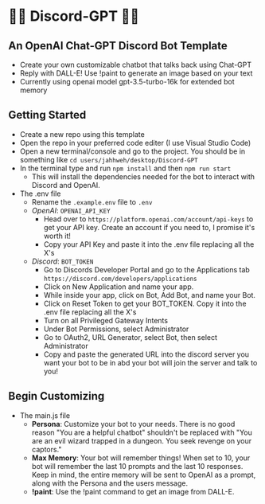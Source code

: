 # 🤖💬 Discord-GPT 🤣🤯

## An OpenAI Chat-GPT Discord Bot Template

- Create your own customizable chatbot that talks back using Chat-GPT
- Reply with DALL-E! Use !paint to generate an image based on your text
- Currently using openai model gpt-3.5-turbo-16k for extended bot memory

## Getting Started

- Create a new repo using this template
- Open the repo in your preferred code editer (I use Visual Studio Code)
- Open a new terminal/console and go to the project. You should be in something like `cd users/jahhweh/desktop/Discord-GPT`
- In the terminal type and run `npm install` and then `npm run start`
  - This will install the dependencies needed for the bot to interact with Discord and OpenAI.
- The .env file
  - Rename the `.example.env` file to `.env`
  - _OpenAI_: `OPENAI_API_KEY`
    - Head over to `https://platform.openai.com/account/api-keys` to get your API key. Create an account if you need to, I promise it's worth it!
    - Copy your API Key and paste it into the .env file replacing all the X's
  - _Discord_: `BOT_TOKEN`
    - Go to Discords Developer Portal and go to the Applications tab `https://discord.com/developers/applications`
    - Click on New Application and name your app.
    - While inside your app, click on Bot, Add Bot, and name your Bot.
    - Click on Reset Token to get your BOT_TOKEN. Copy it into the .env file replacing all the X's
    - Turn on all Privileged Gateway Intents
    - Under Bot Permissions, select Administrator
    - Go to OAuth2, URL Generator, select Bot, then select Administrator
    - Copy and paste the generated URL into the discord server you want your bot to be in abd your bot will join the server and talk to you!

## Begin Customizing

- The main.js file
  - **Persona**: Customize your bot to your needs. There is no good reason "You are a helpful chatbot" shouldn't be replaced with "You are an evil wizard trapped in a dungeon. You seek revenge on your captors."
  - **Max Memory**: Your bot will remember things! When set to 10, your bot will remember the last 10 prompts and the last 10 responses. Keep in mind, the entire memory will be sent to OpenAI as a prompt, along with the Persona and the users message.
  - **!paint**: Use the !paint command to get an image from DALL-E.
